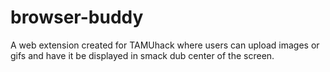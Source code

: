 # browser-buddy
A web extension created for TAMUhack where users can upload images or gifs and have it be displayed in smack dub center of the screen.

